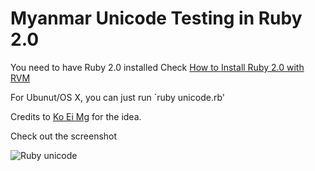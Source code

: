 Myanmar Unicode Testing in Ruby 2.0
===================================

You need to have Ruby 2.0 installed
Check [How to Install Ruby 2.0 with RVM](https://www.google.com/search?q=install%20ruby%202.0)

For Ubunut/OS X, you can just run
`ruby unicode.rb'

Credits to [Ko Ei Mg](https://www.facebook.com/ei.mung) for the idea.

Check out the screenshot

![Ruby unicode](https://dl.dropboxusercontent.com/u/2709123/ruby-uni.png "Unicode test in Ruby")
